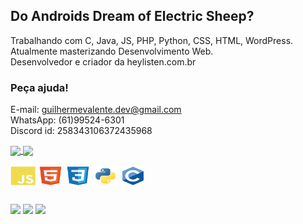 ## Do Androids Dream of Electric Sheep?

Trabalhando com C, Java, JS, PHP, Python, CSS, HTML, WordPress. <br/>
Atualmente masterizando Desenvolvimento Web. <br/>
Desenvolvedor e criador da heylisten.com.br <br/>
### Peça ajuda!
E-mail: guilhermevalente.dev@gmail.com <br/>
WhatsApp: (61)99524-6301 <br/>
Discord id: 258343106372435968



<a href=https://github.com/anuraghazra/github-readme-stats>
  <img height=130 align="center" src="https://github-readme-stats.vercel.app/api?username=jud-as&hide=contribs&show_icons=true&theme=shades-of-purple"/>
</a>
<a href="https://github.com/anuraghazra/convoychat">
  <img height=130 align="center" src="https://github-readme-stats.vercel.app/api/top-langs?username=jud-as&layout=compact&langs_count=8&card_width=320&theme=shades-of-purple" />
</a>



<div style="display: inline_block"><br>
  <img align="center" alt="jud-as-Js" height="30" width="40" src="https://raw.githubusercontent.com/devicons/devicon/master/icons/javascript/javascript-plain.svg">
  <img align="center" alt="jud-as-HTML" height="30" width="40" src="https://raw.githubusercontent.com/devicons/devicon/master/icons/html5/html5-original.svg">
  <img align="center" alt="jud-as-CSS" height="30" width="40" src="https://raw.githubusercontent.com/devicons/devicon/master/icons/css3/css3-original.svg">
  <img align="center" alt="jud-as-Python" height="30" width="40" src="https://raw.githubusercontent.com/devicons/devicon/master/icons/python/python-original.svg">
  <img align="center" alt="jud-as-C++" height="30" width="40" src="https://raw.githubusercontent.com/devicons/devicon/master/icons/c/c-original.svg">
</div>

##

<div> 
  <a href="https://instagram.com/gyago_082" target="_blank"><img src="https://img.shields.io/badge/-Instagram-%23E4405F?style=for-the-badge&logo=instagram&logoColor=white" target="_blank"></a> 
  <a href = "mailto:guilhermeferreira082@gmail.com"><img src="https://img.shields.io/badge/-Gmail-%23333?style=for-the-badge&logo=gmail&logoColor=white" target="_blank"></a>
  <a href="https://www.linkedin.com/in/guilherme-yago-valente-b18535265" target="_blank"><img src="https://img.shields.io/badge/-LinkedIn-%230077B5?style=for-the-badge&logo=linkedin&logoColor=white" target="_blank"></a> 
</div>

  

